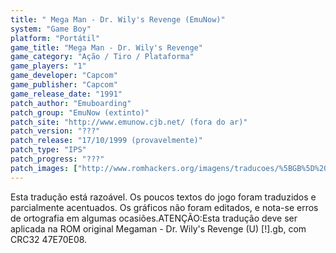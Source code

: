 ```yaml
---
title: " Mega Man - Dr. Wily's Revenge (EmuNow)"
system: "Game Boy"
platform: "Portátil"
game_title: "Mega Man - Dr. Wily's Revenge"
game_category: "Ação / Tiro / Plataforma"
game_players: "1"
game_developer: "Capcom"
game_publisher: "Capcom"
game_release_date: "1991"
patch_author: "Emuboarding"
patch_group: "EmuNow (extinto)"
patch_site: "http://www.emunow.cjb.net/ (fora do ar)"
patch_version: "???"
patch_release: "17/10/1999 (provavelmente)"
patch_type: "IPS"
patch_progress: "???"
patch_images: ["http://www.romhackers.org/imagens/traducoes/%5BGB%5D%20Megaman%20-%20Dr.%20Wily's%20Revenge%20-%20EmuNow%20-%2001.png","http://www.romhackers.org/imagens/traducoes/%5BGB%5D%20Megaman%20-%20Dr.%20Wily's%20Revenge%20-%20EmuNow%20-%2002.png","http://www.romhackers.org/imagens/traducoes/%5BGB%5D%20Megaman%20-%20Dr.%20Wily's%20Revenge%20-%20EmuNow%20-%2003.png"]
---
```

Esta tradução está razoável. Os poucos textos do jogo foram traduzidos e parcialmente acentuados. Os gráficos não foram editados, e nota-se erros de ortografia em algumas ocasiões.ATENÇÃO:Esta tradução deve ser aplicada na ROM original Megaman - Dr. Wily's Revenge (U) [!].gb, com CRC32 47E70E08.